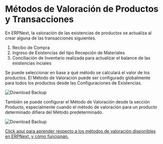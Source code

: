 <!-- add-breadcrumbs -->
# Métodos de Valoración de Productos y Transacciones

En ERPNext, la valoración de las existencias de productos se actualiza al crear alguna de las transacciones siguientes.

1.  Recibo de Compra
2.  Ingreso de Existencias del tipo Recepción de Materiales
3.  Conciliación de Inventario realizada para actualizar el balance de las existencias inciales

Se puede seleccionar en base a qué método se calculará el valor de los productos. El Método de Valoración puede ser configurado globalmente para todos los productos desde las Configuraciones de Existencias.

<img class="screenshot" alt="Download Backup" src="{{docs_base_url}}/assets/img/articles/item-valuation-1.png">

También se puede configurar el Método de Valoración desde la sección Producto, especialmente cuando el método de valoración para un producto determinado difiera del Método predeterminado.

<img class="screenshot" alt="Download Backup" src="{{docs_base_url}}/assets/img/articles/item-valuation-2.png">

[Click aquí para aprender respecto a los métodos de valoración disponibles en ERPNext, y cómo funcionan.](https://frappe.io/blog/erpnext-features/inventory-valuation-method-fifo-vs-moving-average)
